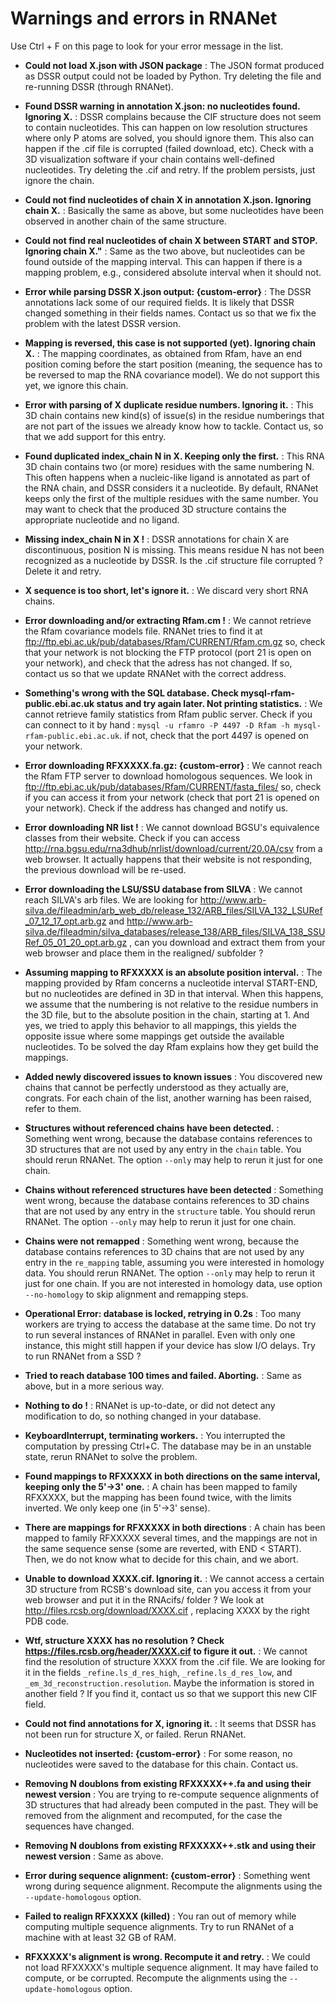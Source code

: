 # Warnings and errors in RNANet

Use Ctrl + F on this page to look for your error message in the list.

* **Could not load X.json with JSON package** : 
The JSON format produced as DSSR output could not be loaded by Python. Try deleting the file and re-running DSSR (through RNANet).

* **Found DSSR warning in annotation X.json: no nucleotides found. Ignoring X.** : 
DSSR complains because the CIF structure does not seem to contain nucleotides. This can happen on low resolution structures where only P atoms are solved, you should ignore them. This also can happen if the .cif file is corrupted (failed download, etc). Check with a 3D visualization software if your chain contains well-defined nucleotides. Try deleting the .cif and retry. If the problem persists, just ignore the chain.

* **Could not find nucleotides of chain X in annotation X.json. Ignoring chain X.** : Basically the same as above, but some nucleotides have been observed in another chain of the same structure. 

* **Could not find real nucleotides of chain X between START and STOP. Ignoring chain X."** : Same as the two above, but nucleotides can be found outside of the mapping interval. This can happen if there is a mapping problem, e.g., considered absolute interval when it should not.

* **Error while parsing DSSR X.json output: {custom-error}** : The DSSR annotations lack some of our required fields. It is likely that DSSR changed something in their fields names. Contact us so that we fix the problem with the latest DSSR version.

* **Mapping is reversed, this case is not supported (yet). Ignoring chain X.** : The mapping coordinates, as obtained from Rfam, have an end position coming before the start position (meaning, the sequence has to be reversed to map the RNA covariance model). We do not support this yet, we ignore this chain.

* **Error with parsing of X duplicate residue numbers. Ignoring it.** : This 3D chain contains new kind(s) of issue(s) in the residue numberings that are not part of the issues we already know how to tackle. Contact us, so that we add support for this entry.

* **Found duplicated index_chain N in X. Keeping only the first.** : This RNA 3D chain contains two (or more) residues with the same numbering N. This often happens when a nucleic-like ligand is annotated as part of the RNA chain, and DSSR considers it a nucleotide. By default, RNANet keeps only the first of the multiple residues with the same number. You may want to check that the produced 3D structure contains the appropriate nucleotide and no ligand.

* **Missing index_chain N in X !** : DSSR annotations for chain X are discontinuous, position N is missing. This means residue N has not been recognized as a nucleotide by DSSR. Is the .cif structure file corrupted ? Delete it and retry.

* **X sequence is too short, let's ignore it.** : We discard very short RNA chains.

* **Error downloading and/or extracting Rfam.cm !** : We cannot retrieve the Rfam covariance models file. RNANet tries to find it at ftp://ftp.ebi.ac.uk/pub/databases/Rfam/CURRENT/Rfam.cm.gz so, check that your network is not blocking the FTP protocol (port 21 is open on your network), and check that the adress has not changed. If so, contact us so that we update RNANet with the correct address.

* **Something's wrong with the SQL database. Check mysql-rfam-public.ebi.ac.uk status and try again later. Not printing statistics.** : We cannot retrieve family statistics from Rfam public server. Check if you can connect to it by hand : `mysql -u rfamro -P 4497 -D Rfam -h mysql-rfam-public.ebi.ac.uk`. if not, check that the port 4497 is opened on your network.

* **Error downloading RFXXXXX.fa.gz: {custom-error}** : We cannot reach the Rfam FTP server to download homologous sequences. We look in ftp://ftp.ebi.ac.uk/pub/databases/Rfam/CURRENT/fasta_files/ so, check if you can access it from your network (check that port 21 is opened on your network). Check if the address has changed and notify us.

* **Error downloading NR list !** : We cannot download BGSU's equivalence classes from their website. Check if you can access http://rna.bgsu.edu/rna3dhub/nrlist/download/current/20.0A/csv from a web browser. It actually happens that their website is not responding, the previous download will be re-used.

* **Error downloading the LSU/SSU database from SILVA** : We cannot reach SILVA's arb files. We are looking for http://www.arb-silva.de/fileadmin/arb_web_db/release_132/ARB_files/SILVA_132_LSURef_07_12_17_opt.arb.gz and http://www.arb-silva.de/fileadmin/silva_databases/release_138/ARB_files/SILVA_138_SSURef_05_01_20_opt.arb.gz , can you download and extract them from your web browser and place them in the realigned/ subfolder ?

* **Assuming mapping to RFXXXXX is an absolute position interval.** : The mapping provided by Rfam concerns a nucleotide interval START-END, but no nucleotides are defined in 3D in that interval. When this happens, we assume that the numbering is not relative to the residue numbers in the 3D file, but to the absolute position in the chain, starting at 1. And yes, we tried to apply this behavior to all mappings, this yields the opposite issue where some mappings get outside the available nucleotides. To be solved the day Rfam explains how they get build the mappings.

* **Added newly discovered issues to known issues** : You discovered new chains that cannot be perfectly understood as they actually are, congrats. For each chain of the list, another warning has been raised, refer to them. 

* **Structures without referenced chains have been detected.** : Something went wrong, because the database contains references to 3D structures that are not used by any entry in the `chain` table. You should rerun RNANet. The option `--only` may help to rerun it just for one chain.

* **Chains without referenced structures have been detected** : 
Something went wrong, because the database contains references to 3D chains that are not used by any entry in the `structure` table. You should rerun RNANet. The option `--only` may help to rerun it just for one chain.

* **Chains were not remapped** : Something went wrong, because the database contains references to 3D chains that are not used by any entry in the `re_mapping` table, assuming you were interested in homology data. You should rerun RNANet. The option `--only` may help to rerun it just for one chain. If you are not interested in homology data, use option `--no-homology` to skip alignment and remapping steps.

* **Operational Error: database is locked, retrying in 0.2s** : Too many workers are trying to access the database at the same time. Do not try to run several instances of RNANet in parallel. Even with only one instance, this might still happen if your device has slow I/O delays. Try to run RNANet from a SSD ?

* **Tried to reach database 100 times and failed. Aborting.** : Same as above, but in a more serious way.

* **Nothing to do !** : RNANet is up-to-date, or did not detect any modification to do, so nothing changed in your database.

* **KeyboardInterrupt, terminating workers.** : You interrupted the computation by pressing Ctrl+C. The database may be in an unstable state, rerun RNANet to solve the problem.

* **Found mappings to RFXXXXX in both directions on the same interval, keeping only the 5'->3' one.**  : A chain has been mapped to family RFXXXXX, but the mapping has been found twice, with the limits inverted. We only keep one (in 5'->3' sense).

* **There are mappings for RFXXXXX in both directions** : A chain has been mapped to family RFXXXXX several times, and the mappings are not in the same sequence sense (some are reverted, with END < START). Then, we do not know what to decide for this chain, and we abort. 

* **Unable to download XXXX.cif. Ignoring it.** :  We cannot access a certain 3D structure from RCSB's download site, can you access it from your web browser and put it in the RNAcifs/ folder ? We look at http://files.rcsb.org/download/XXXX.cif , replacing XXXX by the right PDB code.

* **Wtf, structure XXXX has no resolution ? Check https://files.rcsb.org/header/XXXX.cif to figure it out.** : We cannot find the resolution of structure XXXX from the .cif file. We are looking for it in the fields `_refine.ls_d_res_high`, `_refine.ls_d_res_low`, and `_em_3d_reconstruction.resolution`. Maybe the information is stored in another field ? If you find it, contact us so that we support this new CIF field.

* **Could not find annotations for X, ignoring it.** : It seems that DSSR has not been run for structure X, or failed. Rerun RNANet.

* **Nucleotides not inserted: {custom-error}** : For some reason, no nucleotides were saved to the database for this chain. Contact us.

* **Removing N doublons from existing RFXXXXX++.fa and using their newest version** : You are trying to re-compute sequence alignments of 3D structures that had already been computed in the past. They will be removed from the alignment and recomputed, for the case the sequences have changed.

* **Removing N doublons from existing RFXXXXX++.stk and using their newest version** :  Same as above.

* **Error during sequence alignment: {custom-error}** : Something went wrong during sequence alignment. Recompute the alignments using the `--update-homologous` option.

* **Failed to realign RFXXXXX (killed)** : You ran out of memory while computing multiple sequence alignments. Try to run RNANet of a machine with at least 32 GB of RAM.

* **RFXXXXX's alignment is wrong. Recompute it and retry.** : We could not load RFXXXXX's multiple sequence alignment. It may have failed to compute, or be corrupted. Recompute the alignments using the `--update-homologous` option.